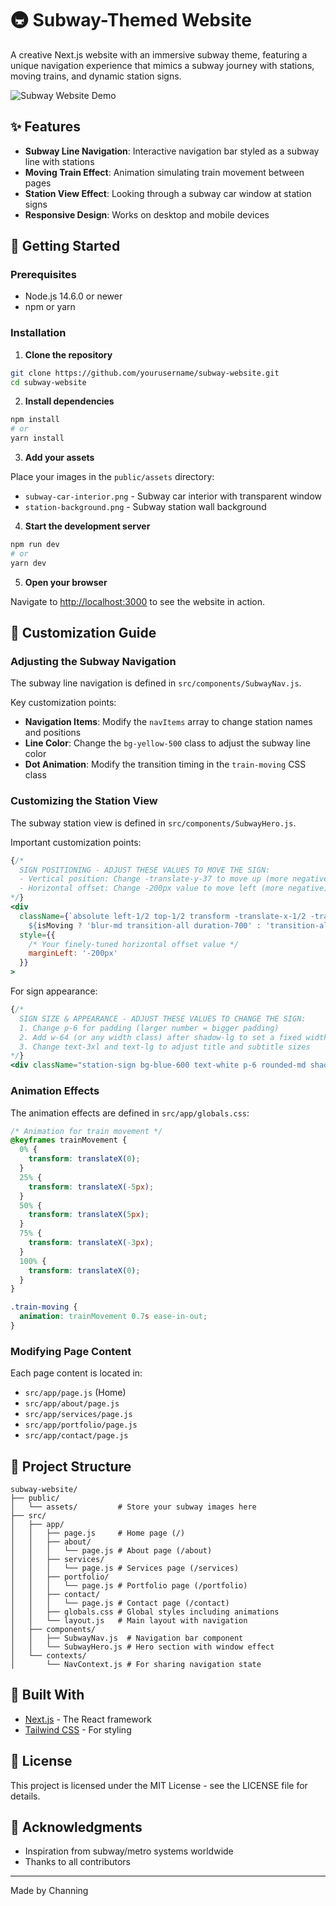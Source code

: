 # 🚇 Subway-Themed Website

A creative Next.js website with an immersive subway theme, featuring a unique navigation experience that mimics a subway journey with stations, moving trains, and dynamic station signs.

![Subway Website Demo](https://raw.githubusercontent.com/username/subway-website/main/public/demo-screenshot.png)

## ✨ Features

- **Subway Line Navigation**: Interactive navigation bar styled as a subway line with stations
- **Moving Train Effect**: Animation simulating train movement between pages
- **Station View Effect**: Looking through a subway car window at station signs
- **Responsive Design**: Works on desktop and mobile devices

## 🚀 Getting Started

### Prerequisites

- Node.js 14.6.0 or newer
- npm or yarn

### Installation

1. **Clone the repository**

```bash
git clone https://github.com/yourusername/subway-website.git
cd subway-website
```

2. **Install dependencies**

```bash
npm install
# or
yarn install
```

3. **Add your assets**

Place your images in the `public/assets` directory:
- `subway-car-interior.png` - Subway car interior with transparent window
- `station-background.png` - Subway station wall background

4. **Start the development server**

```bash
npm run dev
# or
yarn dev
```

5. **Open your browser**

Navigate to [http://localhost:3000](http://localhost:3000) to see the website in action.

## 🔧 Customization Guide

### Adjusting the Subway Navigation

The subway line navigation is defined in `src/components/SubwayNav.js`. 

Key customization points:
- **Navigation Items**: Modify the `navItems` array to change station names and positions
- **Line Color**: Change the `bg-yellow-500` class to adjust the subway line color
- **Dot Animation**: Modify the transition timing in the `train-moving` CSS class

### Customizing the Station View

The subway station view is defined in `src/components/SubwayHero.js`.

Important customization points:

```jsx
{/* 
  SIGN POSITIONING - ADJUST THESE VALUES TO MOVE THE SIGN:
  - Vertical position: Change -translate-y-37 to move up (more negative) or down (less negative)
  - Horizontal offset: Change -200px value to move left (more negative) or right (less negative)
*/}
<div 
  className={`absolute left-1/2 top-1/2 transform -translate-x-1/2 -translate-y-37
    ${isMoving ? 'blur-md transition-all duration-700' : 'transition-all duration-300'}`}
  style={{ 
    /* Your finely-tuned horizontal offset value */
    marginLeft: '-200px'  
  }}
>
```

For sign appearance:
```jsx
{/* 
  SIGN SIZE & APPEARANCE - ADJUST THESE VALUES TO CHANGE THE SIGN:
  1. Change p-6 for padding (larger number = bigger padding)
  2. Add w-64 (or any width class) after shadow-lg to set a fixed width
  3. Change text-3xl and text-lg to adjust title and subtitle sizes
*/}
<div className="station-sign bg-blue-600 text-white p-6 rounded-md shadow-lg">
```

### Animation Effects

The animation effects are defined in `src/app/globals.css`:

```css
/* Animation for train movement */
@keyframes trainMovement {
  0% {
    transform: translateX(0);
  }
  25% {
    transform: translateX(-5px);
  }
  50% {
    transform: translateX(5px);
  }
  75% {
    transform: translateX(-3px);
  }
  100% {
    transform: translateX(0);
  }
}

.train-moving {
  animation: trainMovement 0.7s ease-in-out;
}
```

### Modifying Page Content

Each page content is located in:
- `src/app/page.js` (Home)
- `src/app/about/page.js`
- `src/app/services/page.js`
- `src/app/portfolio/page.js`
- `src/app/contact/page.js`

## 📄 Project Structure

```
subway-website/
├── public/
│   └── assets/         # Store your subway images here
├── src/
│   ├── app/
│   │   ├── page.js     # Home page (/)
│   │   ├── about/
│   │   │   └── page.js # About page (/about)
│   │   ├── services/
│   │   │   └── page.js # Services page (/services)
│   │   ├── portfolio/
│   │   │   └── page.js # Portfolio page (/portfolio)
│   │   ├── contact/
│   │   │   └── page.js # Contact page (/contact)
│   │   ├── globals.css # Global styles including animations
│   │   └── layout.js   # Main layout with navigation
│   ├── components/
│   │   ├── SubwayNav.js  # Navigation bar component
│   │   └── SubwayHero.js # Hero section with window effect
│   └── contexts/
│       └── NavContext.js # For sharing navigation state
```

## 🧰 Built With

- [Next.js](https://nextjs.org/) - The React framework
- [Tailwind CSS](https://tailwindcss.com/) - For styling

## 📝 License

This project is licensed under the MIT License - see the LICENSE file for details.

## 🙏 Acknowledgments

- Inspiration from subway/metro systems worldwide
- Thanks to all contributors

---

Made by Channing